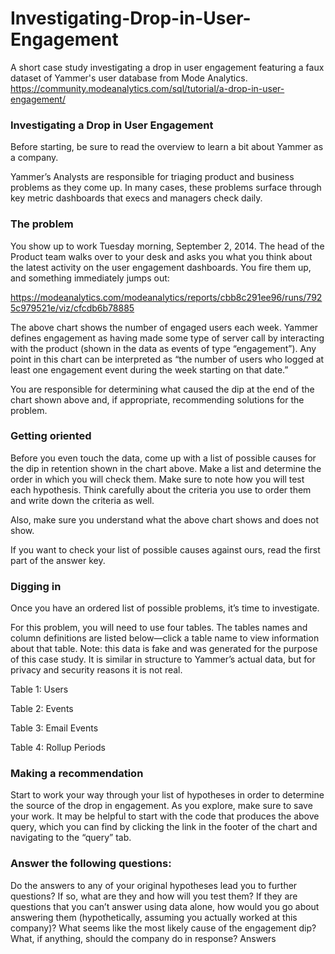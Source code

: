 # Investigating-Drop-in-User-Engagement
A short case study investigating a drop in user engagement featuring a faux dataset of Yammer's user database from Mode Analytics.
https://community.modeanalytics.com/sql/tutorial/a-drop-in-user-engagement/

### Investigating a Drop in User Engagement
Before starting, be sure to read the overview to learn a bit about Yammer as a company.

Yammer’s Analysts are responsible for triaging product and business problems as they come up. In many cases, these problems surface through key metric dashboards that execs and managers check daily.

### The problem

You show up to work Tuesday morning, September 2, 2014. The head of the Product team walks over to your desk and asks you what you think about the latest activity on the user engagement dashboards. You fire them up, and something immediately jumps out:

https://modeanalytics.com/modeanalytics/reports/cbb8c291ee96/runs/7925c979521e/viz/cfcdb6b78885

The above chart shows the number of engaged users each week. Yammer defines engagement as having made some type of server call by interacting with the product (shown in the data as events of type “engagement”). Any point in this chart can be interpreted as “the number of users who logged at least one engagement event during the week starting on that date.”

You are responsible for determining what caused the dip at the end of the chart shown above and, if appropriate, recommending solutions for the problem.

### Getting oriented

Before you even touch the data, come up with a list of possible causes for the dip in retention shown in the chart above. Make a list and determine the order in which you will check them. Make sure to note how you will test each hypothesis. Think carefully about the criteria you use to order them and write down the criteria as well.

Also, make sure you understand what the above chart shows and does not show.

If you want to check your list of possible causes against ours, read the first part of the answer key.

### Digging in

Once you have an ordered list of possible problems, it’s time to investigate.

For this problem, you will need to use four tables. The tables names and column definitions are listed below—click a table name to view information about that table. Note: this data is fake and was generated for the purpose of this case study. It is similar in structure to Yammer’s actual data, but for privacy and security reasons it is not real.


Table 1: Users

Table 2: Events

Table 3: Email Events

Table 4: Rollup Periods

### Making a recommendation

Start to work your way through your list of hypotheses in order to determine the source of the drop in engagement. As you explore, make sure to save your work. It may be helpful to start with the code that produces the above query, which you can find by clicking the link in the footer of the chart and navigating to the “query” tab.

### Answer the following questions:

Do the answers to any of your original hypotheses lead you to further questions?
If so, what are they and how will you test them?
If they are questions that you can’t answer using data alone, how would you go about answering them (hypothetically, assuming you actually worked at this company)?
What seems like the most likely cause of the engagement dip?
What, if anything, should the company do in response?
Answers
